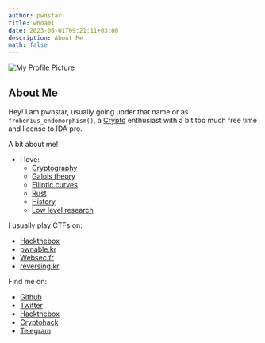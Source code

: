 ```yaml
---
author: pwnstar
title: whoami
date: 2023-06-01T09:21:11+03:00
description: About Me
math: false
---
```


![My Profile Picture](/images/OZGhirwx_400x400.jpg)


## About Me

Hey! I am pwnstar, usually going under that name or as ```frobenius_endomorphism()```, a [Crypto](https://cryptoisnotcryptocurrency.com/) enthusiast with a bit too much free time and license to IDA pro.

A bit about me!
  - I love:
      - [Cryptography](https://doc.sagemath.org/html/en/reference/cryptography/index.html)
      - [Galois theory](https://link.springer.com/book/10.1007/978-1-4612-0617-0)
      - [Elliptic curves](https://link.springer.com/book/10.1007/978-0-387-09494-6)
      - [Rust](https://www.rust-lang.org/)
      - [History](https://en.wikipedia.org/wiki/History_of_Israel#British_Mandate_of_Palestine_(1920%E2%80%931948))
      - [Low level research](https://github.com/gurugio/lowlevelprogramming-university)

I usually play CTFs on:
  - [Hackthebox](https://app.hackthebox.com)
  - [pwnable.kr](https://pwnable.kr/)
  - [Websec.fr](https://websec.fr/)
  - [reversing.kr](https://reversing.kr/)
    
Find me on: 
- [Github](https://github.com/pwnstar11)
- [Twitter](https://twitter.com/pwn0graphy1)
- [Hackthebox](https://app.hackthebox.com/users/1512237)
- [Cryptohack](https://cryptohack.org/user/catmeowcat/)
- [Telegram](https://t.me/sudorm1)